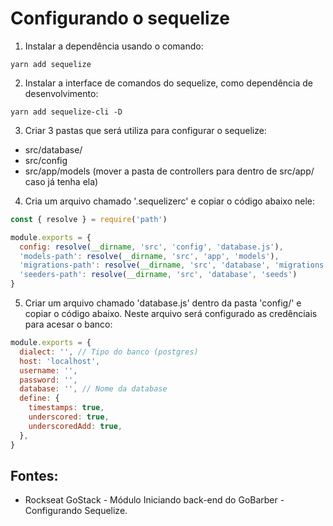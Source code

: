 # Configurando o sequelize

1. Instalar a dependência usando o comando:
```
yarn add sequelize
```

2. Instalar a interface de comandos do sequelize, como dependência de desenvolvimento:
```
yarn add sequelize-cli -D
``` 
3. Criar 3 pastas que será utiliza para configurar o sequelize:
- src/database/
- src/config
- src/app/models (mover a pasta de controllers para dentro de src/app/ caso já tenha ela)

4. Cria um arquivo chamado '.sequelizerc' e copiar o código abaixo nele:
```javascript
const { resolve } = require('path')

module.exports = {
  config: resolve(__dirname, 'src', 'config', 'database.js'),
  'models-path': resolve(__dirname, 'src', 'app', 'models'),
  'migrations-path': resolve(__dirname, 'src', 'database', 'migrations'),
  'seeders-path': resolve(__dirname, 'src', 'database', 'seeds')
}
```

5. Criar um arquivo chamado 'database.js' dentro da pasta 'config/' e copiar o código abaixo. Neste arquivo será configurado as credênciais para acesar o banco:
```javascript
module.exports = {
  dialect: '', // Tipo do banco (postgres)
  host: 'localhost',
  username: '',
  password: '',
  database: '', // Nome da database
  define: {
    timestamps: true,
    underscored: true,
    underscoredAdd: true,
  },
}
```

## Fontes: 
- Rockseat GoStack - Módulo Iniciando back-end do GoBarber - Configurando Sequelize. 